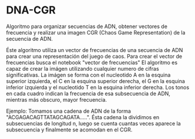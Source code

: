# DNA-CGR
Algoritmo para organizar secuencias de ADN, obtener vectores de frecuencia y realizar una imagen CGR (Chaos Game Representation) de la secuencia de ADN.

Éste algoritmo utiliza un vector de frecuencias de una secuencia de ADN para crear una representación del juego de caos. Para crear el vector de frecuencias busca el notebook "vector de frecuencias"
El algoritmo es capaz de crear la imágen utilizando cualquier numero de cifras significativas.
La imágen se forma con el nucleotido A en la esquina superior izquierda, el C en la esquina superior derecha, el G en la esquina inferior izquierda y el nucleotido T en la esquina inferior derecha.
Los tonos en cada cuadro indican la frecuencia de esa subsecuencia de ADN, mientras más obscuro, mayor frecuencia.

Ejemplo:
Tomamos una cadena de ADN de la forma "ACGAGACAGTTATAGCAGATA.....". Ésta cadena la dividimos en subsecuencias de longitud n, luego se cuenta cuantas veces aparece la subsecuencia y finalmente se acomodan en el CGR.
